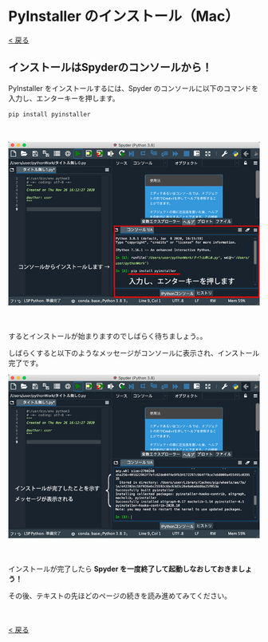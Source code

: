 # PyInstaller のインストール（Mac）

[< 戻る](../#!index.md#PyInstaller)



## インストールはSpyderのコンソールから！

PyInstaller をインストールするには、Spyder のコンソールに以下のコマンドを入力し、エンターキーを押します。

```shell
pip install pyinstaller
```

　

![image-20210630171737763](assets/image-20210630171737763.png)

　

するとインストールが始まりますのでしばらく待ちましょう。。

しばらくすると以下のようなメッセージがコンソールに表示され、インストール完了です。

![image-20210630171756861](assets/image-20210630171756861.png)

　

インストールが完了したら **Spyder を一度終了して起動しなおしておきましょう！**

その後、テキストの先ほどのページの続きを読み進めてみてください。

　

[< 戻る](../#!index.md#PyInstaller)